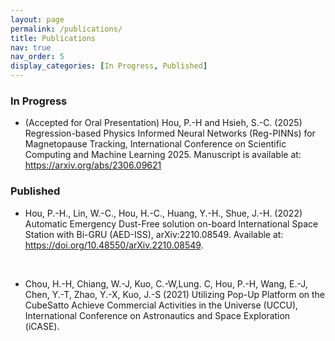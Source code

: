```yaml
---
layout: page
permalink: /publications/
title: Publications
nav: true
nav_order: 5
display_categories: [In Progress, Published]
---
```

### In Progress

* (Accepted for Oral Presentation) Hou, P.-H and Hsieh, S.-C. (2025) Regression-based Physics Informed Neural Networks (Reg-PINNs) for Magnetopause Tracking, International Conference on Scientific Computing and Machine Learning 2025. Manuscript is available at: https://arxiv.org/abs/2306.09621

### Published

* Hou, P.-H., Lin, W.-C., Hou, H.-C., Huang, Y.-H., Shue, J.-H. (2022) Automatic Emergency Dust-Free solution on-board International Space Station with Bi-GRU (AED-ISS), arXiv:2210.08549. Available at: https://doi.org/10.48550/arXiv.2210.08549.

<br>

* Chou, H.-H, Chiang, W.-J, Kuo, C.-W,Lung. C, Hou, P.-H, Wang, E.-J, Chen, Y.-T, Zhao, Y.-X, Kuo, J.-S (2021) Utilizing Pop-Up Platform on the CubeSatto Achieve Commercial Activities in the Universe (UCCU), International Conference on Astronautics and Space Exploration (iCASE).
